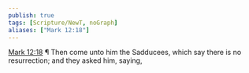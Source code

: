 ```yaml
---
publish: true
tags: [Scripture/NewT, noGraph]
aliases: ["Mark 12:18"]
---
```

[Mark 12:18](https://churchofjesuschrist.org/study/scriptures/nt/mark/12?lang=eng&id=p18#p18) ¶ Then come unto him the Sadducees, which say there is no resurrection; and they asked him, saying,
